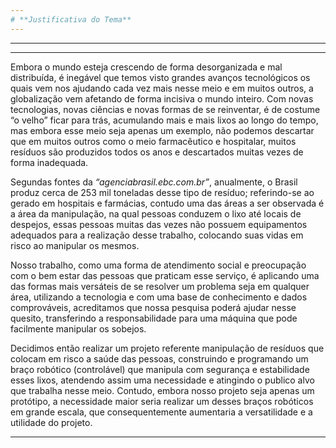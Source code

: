 ```yaml
---
# **Justificativa do Tema**
---
```

---
---

 Embora o mundo esteja crescendo de forma desorganizada e mal distribuída, é inegável que temos visto grandes avanços tecnológicos os quais vem nos ajudando cada vez mais nesse meio e em muitos outros, a globalização vem afetando de forma incisiva o mundo inteiro. Com novas tecnologias, novas ciências e novas formas de se reinventar, é de costume “o velho” ficar para trás, acumulando mais e mais lixos ao longo do tempo, mas embora esse meio seja apenas um exemplo, não podemos descartar que em muitos outros como o meio farmacêutico e hospitalar, muitos resíduos são produzidos todos os anos e descartados muitas vezes de forma inadequada.

 Segundas fontes da *“agenciabrasil.ebc.com.br”*, anualmente, o Brasil produz cerca de 253 mil toneladas desse tipo de resíduo; referindo-se ao gerado em hospitais e farmácias, contudo uma das áreas a ser observada é a área da manipulação, na qual pessoas conduzem o lixo até locais de despejos, essas pessoas muitas das vezes não possuem equipamentos adequados para a realização desse trabalho, colocando suas vidas em risco ao manipular os mesmos.

 Nosso trabalho, como uma forma de atendimento social e preocupação com o bem estar das pessoas que praticam esse serviço, é aplicando uma das formas mais versáteis de se resolver um problema seja em qualquer área, utilizando a tecnologia e com uma base de conhecimento e dados comprováveis, acreditamos que nossa pesquisa poderá ajudar nesse quesito, transferindo a responsabilidade para uma máquina que pode facilmente manipular os sobejos.

 Decidimos então realizar um projeto referente manipulação de resíduos que colocam em risco a saúde das pessoas, construindo e programando um braço robótico (controlável) que manipula com segurança e estabilidade esses lixos, atendendo assim uma necessidade e atingindo o publico alvo que trabalha nesse meio. Contudo, embora nosso projeto seja apenas um protótipo, a necessidade maior seria realizar um desses braços robóticos em grande escala, que consequentemente aumentaria a versatilidade e a utilidade do projeto.

---
